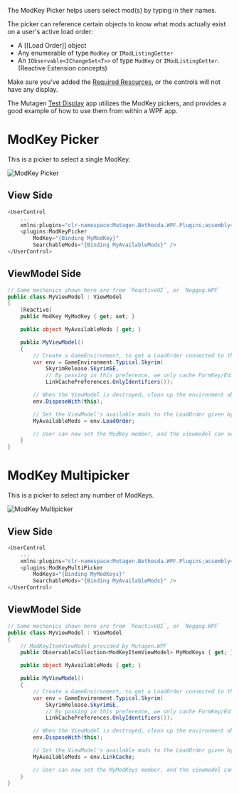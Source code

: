 The ModKey Picker helps users select mod(s) by typing in their names.

The picker can reference certain objects to know what mods actually exist on a user's active load order:
- A [[Load Order]] object
- Any enumerable of type `ModKey` or `IModListingGetter`
- An `IObservable<IChangeSet<T>>` of type `ModKey` or `IModListingGetter`. (Reactive Extension concepts)

Make sure you've added the [Required Resources](Adding-Required-Resources), or the controls will not have any display.

The Mutagen [Test Display](https://github.com/Mutagen-Modding/Mutagen/tree/release/Mutagen.Bethesda.WPF.TestDisplay) app utilizes the ModKey pickers, and provides a good example of how to use them from within a WPF app.

# ModKey Picker
This is a picker to select a single ModKey.

![ModKey Picker](https://i.imgur.com/FYT1EDq.gif)

## View Side
```cs
<UserControl
    ...
    xmlns:plugins="clr-namespace:Mutagen.Bethesda.WPF.Plugins;assembly=Mutagen.Bethesda.WPF" >
    <plugins:ModKeyPicker 
        ModKey="{Binding MyModKey}"
        SearchableMods="{Binding MyAvailableMods}" />
</UserControl>
```

## ViewModel Side
```cs
// Some mechanics shown here are from `ReactiveUI`, or `Noggog.WPF`
public class MyViewModel : ViewModel
{
    [Reactive]
    public ModKey MyModKey { get; set; }

    public object MyAvailableMods { get; }

    public MyViewModel()
    {
        // Create a GameEnvironment, to get a LoadOrder connected to the current users' setup
        var env = GameEnvironment.Typical.Skyrim(
            SkyrimRelease.SkyrimSE, 
            // By passing in this preference, we only cache FormKey/EditorID info, keeping memory usage down
            LinkCachePreferences.OnlyIdentifiers());

        // When the ViewModel is destroyed, clean up the environment object.  Good practice
        env.DisposeWith(this);

        // Set the ViewModel's available mods to the LoadOrder given by the environment
        MyAvailableMods = env.LoadOrder;

        // User can now set the ModKey member, and the viewmodel can see the results
    }
}
```

# ModKey Multipicker
This is a picker to select any number of ModKeys.

![ModKey Multipicker](https://i.imgur.com/TNnR53A.gif)

## View Side
```cs
<UserControl
    ...
    xmlns:plugins="clr-namespace:Mutagen.Bethesda.WPF.Plugins;assembly=Mutagen.Bethesda.WPF" >
    <plugins:ModKeyMultiPicker
        ModKeys="{Binding MyModKeys}"
        SearchableMods="{Binding MyAvailableMods}" />
</UserControl>
```

## ViewModel Side
```cs
// Some mechanics shown here are from `ReactiveUI`, or `Noggog.WPF`
public class MyViewModel : ViewModel
{
    // ModKeyItemViewModel provided by Mutagen.WPF
    public ObservableCollection<ModKeyItemViewModel> MyModKeys { get; } = new();

    public object MyAvailableMods { get; }

    public MyViewModel()
    {
        // Create a GameEnvironment, to get a LoadOrder connected to the current users' setup
        var env = GameEnvironment.Typical.Skyrim(
            SkyrimRelease.SkyrimSE, 
            // By passing in this preference, we only cache FormKey/EditorID info, keeping memory usage down
            LinkCachePreferences.OnlyIdentifiers());

        // When the ViewModel is destroyed, clean up the environment object.  Good practice
        env.DisposeWith(this);

        // Set the ViewModel's available mods to the LoadOrder given by the environment
        MyAvailableMods = env.LinkCache;

        // User can now set the MyModKeys member, and the viewmodel can see the results
    }
}
```
